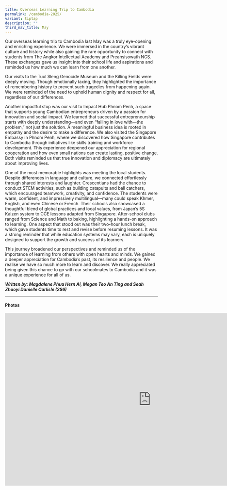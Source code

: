```yaml
---
title: Overseas Learning Trip to Cambodia
permalink: /cambodia-2025/
variant: tiptap
description: ""
third_nav_title: May
---
```

<p>Our overseas learning trip to Cambodia last May was a truly eye-opening
and enriching experience. We were immersed in the country’s vibrant culture
and history while also gaining the rare opportunity to connect with students
from The Angkor Intellectual Academy and Preahsisowath NGS. These exchanges
gave us insight into their school life and aspirations and reminded us
how much we can learn from one another.</p>
<p>Our visits to the Tuol Sleng Genocide Museum and the Killing Fields were
deeply moving. Though emotionally taxing, they highlighted the importance
of remembering history to prevent such tragedies from happening again.
We were reminded of the need to uphold human dignity and respect for all,
regardless of our differences.</p>
<p>Another impactful stop was our visit to Impact Hub Phnom Penh, a space
that supports young Cambodian entrepreneurs driven by a passion for innovation
and social impact. We learned that successful entrepreneurship starts with
deeply understanding—and even “falling in love with—the problem,” not just
the solution. A meaningful business idea is rooted in empathy and the desire
to make a difference. We also visited the Singapore Embassy in Phnom Penh,
where we discovered how Singapore contributes to Cambodia through initiatives
like skills training and workforce development. This experience deepened
our appreciation for regional cooperation and how even small nations can
create lasting, positive change. Both visits reminded us that true innovation
and diplomacy are ultimately about improving lives.</p>
<p>One of the most memorable highlights was meeting the local students. Despite
differences in language and culture, we connected effortlessly through
shared interests and laughter. Crescentians had the chance to conduct STEM
activities, such as building catapults and ball catchers, which encouraged
teamwork, creativity, and confidence. The students were warm, confident,
and impressively multilingual—many could speak Khmer, English, and even
Chinese or French. Their schools also showcased a thoughtful blend of global
practices and local values, from Japan’s 5S Kaizen system to CCE lessons
adapted from Singapore. After-school clubs ranged from Science and Math
to baking, highlighting a hands-on approach to learning. One aspect that
stood out was their two-hour lunch break, which gave students time to rest
and revise before resuming lessons. It was a strong reminder that while
education systems may vary, each is uniquely designed to support the growth
and success of its learners.</p>
<p>This journey broadened our perspectives and reminded us of the importance
of learning from others with open hearts and minds. We gained a deeper
appreciation for Cambodia’s past, its resilience and people. We realise
we have so much more to learn and discover. We really appreciated being
given this chance to go with our schoolmates to Cambodia and it was a unique
experience for all of us.</p>
<p><strong><em>Written by: Magdalene Phua Hern Ai, Megan Teo An Ting and Seah Zhaoyi Danielle Carlisle (2S6)</em></strong>
</p>
<hr>
<h4>Photos</h4>
<div class="iframe-wrapper">
<iframe height="569" width="960" allowfullscreen="true" frameborder="0" src="https://docs.google.com/presentation/d/e/2PACX-1vTt2gIIKnkKI2pR_-ZsthKHbpresdjRcJr8a9M_jVKYEyKE7A8cQ-B9PkLJxOn9tmeCKgLS1oartOc0/pubembed?start=true&amp;loop=true&amp;delayms=3000"></iframe>
</div>
<p></p>
<p></p>
<p></p>
<p></p>